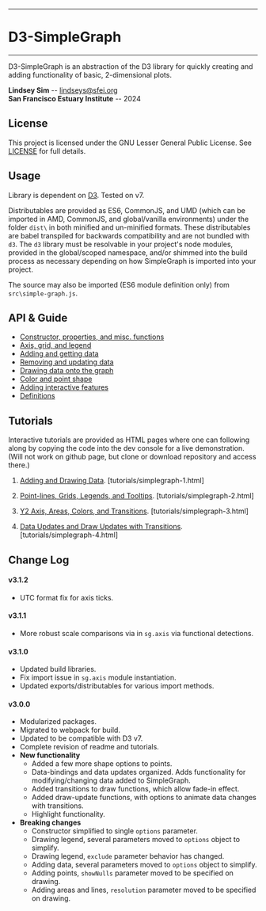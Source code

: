 ----------

# D3-SimpleGraph #

----------

D3-SimpleGraph is an abstraction of the D3 library for quickly creating and adding functionality of basic, 2-dimensional plots.

**Lindsey Sim** -- lindseys@sfei.org<br />
**San Francisco Estuary Institute** -- 2024

## License ##

This project is licensed under the GNU Lesser General Public License. See [LICENSE](LICENSE) for full details.

## Usage ##

Library is dependent on [D3](https://d3js.org). Tested on v7.

Distributables are provided as ES6, CommonJS, and UMD (which can be imported in AMD, CommonJS, and global/vanilla environments) under the folder `dist\` in both minified and un-minified formats. These distributables are babel transpiled for backwards compatibility and are not bundled with `d3`. The `d3` library must be resolvable in your project's node modules, provided in the global/scoped namespace, and/or shimmed into the build process as necessary depending on how SimpleGraph is imported into your project.

The source may also be imported (ES6 module definition only) from `src\simple-graph.js`.

## API & Guide ##

* [Constructor, properties, and misc. functions](api/README.md)
* [Axis, grid, and legend](api/axis-grid-legend.md)
* [Adding and getting data](api/add-data.md)
* [Removing and updating data](api/mod-data.md)
* [Drawing data onto the graph](api/draw.md)
* [Color and point shape](api/color.md)
* [Adding interactive features](api/interactivity.md)
* [Definitions](api/defs.md)

## Tutorials ##

Interactive tutorials are provided as HTML pages where one can following along by copying the code into the dev console for a live demonstration. (Will not work on github page, but clone or download repository and access there.)

1. [Adding and Drawing Data](tutorials/simplegraph-1.html). [tutorials/simplegraph-1.html]

2. [Point-lines, Grids, Legends, and Tooltips](tutorials/simplegraph-2.html). [tutorials/simplegraph-2.html]

2. [Y2 Axis, Areas, Colors, and Transitions](tutorials/simplegraph-3.html). [tutorials/simplegraph-3.html]

2. [Data Updates and Draw Updates with Transitions](tutorials/simplegraph-4.html). [tutorials/simplegraph-4.html]

## Change Log ##

#### v3.1.2 ####
  * UTC format fix for axis ticks.

#### v3.1.1 ####
  * More robust scale comparisons via in `sg.axis` via functional detections.

#### v3.1.0 ####
  * Updated build libraries.
  * Fix import issue in `sg.axis` module instantiation.
  * Updated exports/distributables for various import methods.

#### v3.0.0 ####
  * Modularized packages.
  * Migrated to webpack for build.
  * Updated to be compatible with D3 v7.
  * Complete revision of readme and tutorials.
  * **New functionality**
    * Added a few more shape options to points.
    * Data-bindings and data updates organized. Adds functionality for modifying/changing data added to SimpleGraph.
    * Added transitions to draw functions, which allow fade-in effect.
    * Added draw-update functions, with options to animate data changes with transitions.
    * Highlight functionality.
  * **Breaking changes**
    * Constructor simplified to single `options` parameter.
    * Drawing legend, several parameters moved to `options` object to simplify.
    * Drawing legend, `exclude` parameter behavior has changed.
    * Adding data, several parameters moved to `options` object to simplify.
    * Adding points, `showNulls` parameter moved to be specified on drawing.
    * Adding areas and lines, `resolution` parameter moved to be specified on drawing.